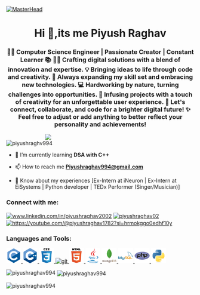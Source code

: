 [![MasterHead](https://pin.it/76ij1vaDn)](https://Piyushraghav994)
<!--https://user-images.githubusercontent.com/74038190/215768208-3bf3dda8-eeea-40ee-a58b-f5ac529685bf.gif-->

<!--https://media1.tenor.com/m/C1r3YSmu4IQAAAAC/coding.gif-->
<h1 align="center">Hi 👋,its me Piyush Raghav</h1>
<h3 align="center">👩‍💻 Computer Science Engineer | Passionate Creator | Constant Learner 📚 👨‍💻 Crafting digital solutions with a blend of innovation and expertise. 💡 Bringing ideas to life through code and creativity. 🌱 Always expanding my skill set and embracing new technologies. 💻 Hardworking by nature, turning challenges into opportunities. 🎨 Infusing projects with a touch of creativity for an unforgettable user experience. 🌟 Let's connect, collaborate, and code for a brighter digital future! ✨ Feel free to adjust or add anything to better reflect your personality and achievements!</h3>
<img align="right" alt"coding" width="400" src="https://cdna.artstation.com/p/assets/images/images/028/102/058/original/pixel-jeff-matrix-s.gif?1593487263">

<p align="left"> <img src="https://komarev.com/ghpvc/?username=piyushraghv994&label=Profile%20views&color=0e75b6&style=flat" alt="piyushraghv994" /> </p>

- 🌱 I’m currently learning **DSA with C++**

- 📫 How to reach me **Piyushraghav994@gmail.com**

- 📄 Know about my experiences [Ex-Intern at iNeuron | Ex-Intern at EiSystems | Python developer | TEDx Performer (Singer/Musician)]

<h3 align="left">Connect with me:</h3>
<p align="left">
<a href="https://linkedin.com/in/www.linkedin.com/in/piyushraghav2002" target="blank"><img align="center" src="https://raw.githubusercontent.com/rahuldkjain/github-profile-readme-generator/master/src/images/icons/Social/linked-in-alt.svg" alt="www.linkedin.com/in/piyushraghav2002" height="30" width="40" /></a>
<a href="https://instagram.com/piyushraghav02" target="blank"><img align="center" src="https://raw.githubusercontent.com/rahuldkjain/github-profile-readme-generator/master/src/images/icons/Social/instagram.svg" alt="piyushraghav02" height="30" width="40" /></a>
<a href="https://www.youtube.com/c/https://youtube.com/@piyushraghav1782?si=hrmokggo0edhf10y" target="blank"><img align="center" src="https://raw.githubusercontent.com/rahuldkjain/github-profile-readme-generator/master/src/images/icons/Social/youtube.svg" alt="https://youtube.com/@piyushraghav1782?si=hrmokggo0edhf10y" height="30" width="40" /></a>
</p>

<h3 align="left">Languages and Tools:</h3>
<p align="left"> <a href="https://www.cprogramming.com/" target="_blank" rel="noreferrer"> <img src="https://raw.githubusercontent.com/devicons/devicon/master/icons/c/c-original.svg" alt="c" width="40" height="40"/> </a> <a href="https://www.w3schools.com/cpp/" target="_blank" rel="noreferrer"> <img src="https://raw.githubusercontent.com/devicons/devicon/master/icons/cplusplus/cplusplus-original.svg" alt="cplusplus" width="40" height="40"/> </a> <a href="https://www.w3schools.com/css/" target="_blank" rel="noreferrer"> <img src="https://raw.githubusercontent.com/devicons/devicon/master/icons/css3/css3-original-wordmark.svg" alt="css3" width="40" height="40"/> </a> <a href="https://git-scm.com/" target="_blank" rel="noreferrer"> <img src="https://www.vectorlogo.zone/logos/git-scm/git-scm-icon.svg" alt="git" width="40" height="40"/> </a> <a href="https://www.w3.org/html/" target="_blank" rel="noreferrer"> <img src="https://raw.githubusercontent.com/devicons/devicon/master/icons/html5/html5-original-wordmark.svg" alt="html5" width="40" height="40"/> </a> <a href="https://www.java.com" target="_blank" rel="noreferrer"> <img src="https://raw.githubusercontent.com/devicons/devicon/master/icons/java/java-original.svg" alt="java" width="40" height="40"/> </a> <a href="https://www.mongodb.com/" target="_blank" rel="noreferrer"> <img src="https://raw.githubusercontent.com/devicons/devicon/master/icons/mongodb/mongodb-original-wordmark.svg" alt="mongodb" width="40" height="40"/> </a> <a href="https://www.mysql.com/" target="_blank" rel="noreferrer"> <img src="https://raw.githubusercontent.com/devicons/devicon/master/icons/mysql/mysql-original-wordmark.svg" alt="mysql" width="40" height="40"/> </a> <a href="https://www.php.net" target="_blank" rel="noreferrer"> <img src="https://raw.githubusercontent.com/devicons/devicon/master/icons/php/php-original.svg" alt="php" width="40" height="40"/> </a> <a href="https://www.python.org" target="_blank" rel="noreferrer"> <img src="https://raw.githubusercontent.com/devicons/devicon/master/icons/python/python-original.svg" alt="python" width="40" height="40"/> </a> </p>

<p><img align="left" src="https://github-readme-stats.vercel.app/api/top-langs?username=piyushraghav994&show_icons=true&locale=en&layout=compact" alt="piyushraghav994" /></p>

<p>&nbsp;<img align="center" src="https://github-readme-stats.vercel.app/api?username=piyushraghav994&show_icons=true&locale=en" alt="piyushraghav994" /></p>

<p><img align="center" src="https://github-readme-streak-stats.herokuapp.com/?user=piyushraghav994&" alt="piyushraghav994" /></p>

